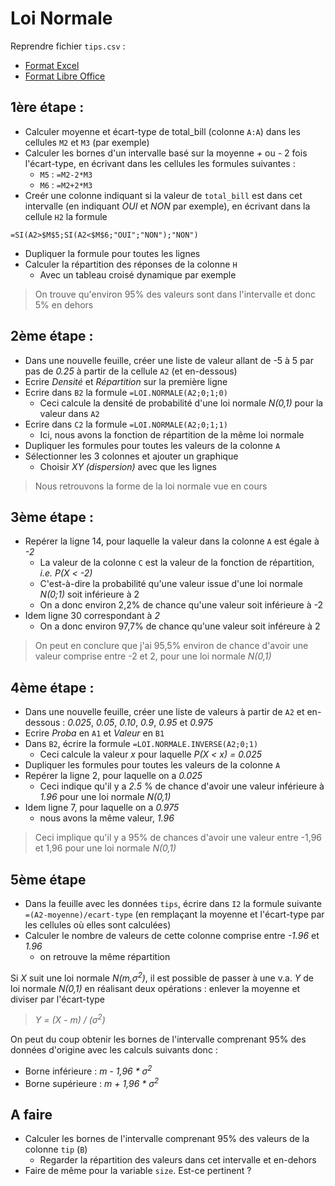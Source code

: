 # Loi Normale

Reprendre fichier `tips.csv` :

- [Format Excel](tips.xlsx)
- [Format Libre Office](tips.ods)

## 1ère étape :

- Calculer moyenne et écart-type de total_bill (colonne `A:A`) dans les cellules `M2` et `M3` (par exemple)
- Calculer les bornes d'un intervalle basé sur la moyenne *+* ou *-* 2 fois l'écart-type, en écrivant dans les cellules les formules suivantes : 
    - `M5` : `=M2-2*M3` 
    - `M6` : `=M2+2*M3`
- Creér une colonne indiquant si la valeur de `total_bill` est dans cet intervalle (en indiquant *OUI* et *NON* par exemple), en écrivant dans la cellule `H2` la formule 
```
=SI(A2>$M$5;SI(A2<$M$6;"OUI";"NON");"NON")
```
  - Dupliquer la formule pour toutes les lignes
- Calculer la répartition des réponses de la colonne `H`
  - Avec un tableau croisé dynamique par exemple

> On trouve qu'environ 95% des valeurs sont dans l'intervalle et donc 5% en dehors

## 2ème étape :

- Dans une nouvelle feuille, créer une liste de valeur allant de -5 à 5 par pas de *0.25* à partir de la cellule `A2` (et en-dessous)
- Ecrire *Densité* et *Répartition* sur la première ligne
- Ecrire dans `B2` la formule `=LOI.NORMALE(A2;0;1;0)`
    - Ceci calcule la densité de probabilité d'une loi normale *N(0,1)* pour la valeur dans `A2`
- Ecrire dans `C2` la formule `=LOI.NORMALE(A2;0;1;1)`
    - Ici, nous avons la fonction de répartition de la même loi normale
- Dupliquer les formules pour toutes les valeurs de la colonne `A`
- Sélectionner les 3 colonnes et ajouter un graphique
    - Choisir *XY (dispersion)* avec que les lignes
    
> Nous retrouvons la forme de la loi normale vue en cours

## 3ème étape :

- Repérer la ligne 14, pour laquelle la valeur dans la colonne `A` est égale à *-2*
    - La valeur de la colonne `C` est la valeur de la fonction de répartition, *i.e.* *P(X < -2)*
    - C'est-à-dire la probabilité qu'une valeur issue d'une loi normale *N(0;1)* soit inférieure à 2
    - On a donc environ 2,2% de chance qu'une valeur soit inférieure à -2
- Idem ligne 30 correspondant à *2*
    - On a donc environ 97,7% de chance qu'une valeur soit inféreure à 2

> On peut en conclure que j'ai 95,5% environ de chance d'avoir une valeur comprise entre -2 et 2, pour une loi normale *N(0,1)*

## 4ème étape :

- Dans une nouvelle feuille, créer une liste de valeurs à partir de `A2` et en-dessous : *0.025*, *0.05*, *0.10*, *0.9*, *0.95* et *0.975*
- Ecrire *Proba* en `A1` et *Valeur* en `B1`
- Dans `B2`, écrire la formule `=LOI.NORMALE.INVERSE(A2;0;1)`
    - Ceci calcule la valeur *x* pour laquelle *P(X < x) = 0.025*
- Dupliquer les formules pour toutes les valeurs de la colonne `A`
- Repérer la ligne 2, pour laquelle on a *0.025*
    - Ceci indique qu'il y a *2.5* % de chance d'avoir une valeur inférieure à *1.96* pour une loi normale *N(0,1)*
- Idem ligne 7, pour laquelle on a *0.975*
    - nous avons la même valeur, *1.96*

> Ceci implique qu'il y a 95% de chances d'avoir une valeur entre -1,96 et 1,96 pour une loi normale *N(0,1)*


## 5ème étape

- Dans la feuille avec les données `tips`, écrire dans `I2` la formule suivante `=(A2-moyenne)/ecart-type` (en remplaçant la moyenne et l'écart-type par les cellules où elles sont calculées)
- Calculer le nombre de valeurs de cette colonne comprise entre *-1.96* et *1.96*
    - on retrouve la même répartition

Si *X* suit une loi normale *N(m,&sigma;<sup>2</sup>)*, il est possible de passer à une v.a. *Y* de loi normale *N(0,1)* en réalisant deux opérations : enlever la moyenne et diviser par l'écart-type

> *Y = (X - m) / (&sigma;<sup>2</sup>)*

On peut du coup obtenir les bornes de l'intervalle comprenant 95% des données d'origine avec les calculs suivants donc :

- Borne inférieure : *m - 1,96 * &sigma;<sup>2</sup>*
- Borne supérieure : *m + 1,96 * &sigma;<sup>2</sup>*

## A faire

- Calculer les bornes de l'intervalle comprenant 95% des valeurs de la colonne `tip` (`B`) 
  - Regarder la répartition des valeurs dans cet intervalle et en-dehors
- Faire de même pour la variable `size`. Est-ce pertinent ?
